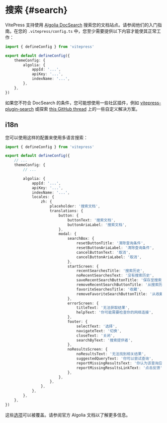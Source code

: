 # 搜索 {#search}

VitePress 支持使用 [Algolia DocSearch](https://docsearch.algolia.com/docs/what-is-docsearch) 搜索您的文档站点。请参阅他们的入门指南。在您的 `.vitepress/config.ts` 中，您至少需要提供以下内容才能使其正常工作：

```ts
import { defineConfig } from 'vitepress'

export default defineConfig({
	themeConfig: {
		algolia: {
			appId: '...',
			apiKey: '...',
			indexName: '...',
		},
	},
})
```

如果您不符合 DocSearch 的条件，您可能想使用一些社区插件，例如 [vitepress-plugin-search](https://github.com/emersonbottero/vitepress-plugin-search) 或探索 [this GitHub thread](https://github.com/vuejs/vitepress/issues/670) 上的一些自定义解决方案。

## i18n

您可以使用这样的配置来使用多语言搜索：

```ts
import { defineConfig } from 'vitepress'

export default defineConfig({
	// ...
	themeConfig: {
		// ...

		algolia: {
			appId: '...',
			apiKey: '...',
			indexName: '...',
			locales: {
				zh: {
					placeholder: '搜索文档',
					translations: {
						button: {
							buttonText: '搜索文档',
							buttonAriaLabel: '搜索文档',
						},
						modal: {
							searchBox: {
								resetButtonTitle: '清除查询条件',
								resetButtonAriaLabel: '清除查询条件',
								cancelButtonText: '取消',
								cancelButtonAriaLabel: '取消',
							},
							startScreen: {
								recentSearchesTitle: '搜索历史',
								noRecentSearchesText: '没有搜索历史',
								saveRecentSearchButtonTitle: '保存至搜索历史',
								removeRecentSearchButtonTitle: '从搜索历史中移除',
								favoriteSearchesTitle: '收藏',
								removeFavoriteSearchButtonTitle: '从收藏中移除',
							},
							errorScreen: {
								titleText: '无法获取结果',
								helpText: '你可能需要检查你的网络连接',
							},
							footer: {
								selectText: '选择',
								navigateText: '切换',
								closeText: '关闭',
								searchByText: '搜索提供者',
							},
							noResultsScreen: {
								noResultsText: '无法找到相关结果',
								suggestedQueryText: '你可以尝试查询',
								reportMissingResultsText: '你认为该查询应该有结果？',
								reportMissingResultsLinkText: '点击反馈',
							},
						},
					},
				},
			},
		},
	},
})
```

这些[选项](https://github.com/vuejs/vitepress/blob/main/types/docsearch.d.ts)可以被覆盖。请参阅官方 Algolia 文档以了解更多信息。
